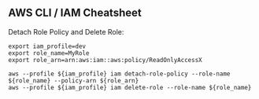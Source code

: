 ## AWS CLI / IAM Cheatsheet

Detach Role Policy and Delete Role:

```
export iam_profile=dev
export role_name=MyRole
export role_arn=arn:aws:iam::aws:policy/ReadOnlyAccessX

aws --profile ${iam_profile} iam detach-role-policy --role-name ${role_name} --policy-arn ${role_arn}
aws --profile ${iam_profile} iam delete-role --role-name ${role_name}
```

